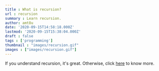 ```yaml
---
title : What is recursion?
url : recursion
summary : Learn recursion.
author: amt8u
date: '2020-09-15T14:58:18.000Z'
lastmod: '2020-09-15T15:38:04.000Z'
draft : false
tags : ['programming']
thumbnail : "images/recursion.gif"
images : ["images/recursion.gif"]
---
```


If you understand recursion, it's great. Otherwise, click [here](https://cybercafe.dev/recursion) to know more.
